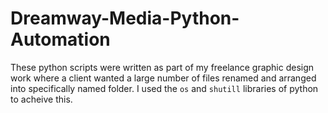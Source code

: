 # Dreamway-Media-Python-Automation
These python scripts were written as part of my freelance graphic design work where a client wanted a large number of files renamed and arranged into specifically named folder.
I used the `os` and `shutill` libraries of python to acheive this.
